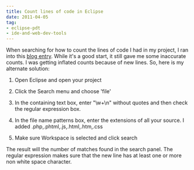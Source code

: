 ```yaml
---
title: Count lines of code in Eclipse
date: 2011-04-05
tag:
- eclipse-pdt
- ide-and-web-dev-tools
---
```

When searching for how to count the lines of code I had in my project, I ran into this [blog entry](http://www.binaryfrost.com/index.php?/archives/207-Easy-way-to-count-Lines-of-Code-in-Eclipse.html).  While it's a good start, it still gave me some inaccurate counts.  I was getting inflated counts because of new lines.  So, here is my alternate solution:

<!--more-->

  1. Open Eclipse and open your project

  2. Click the Search menu and choose 'file'

  3. In the containing text box, enter "\w+\n" without quotes and then check the regular expression box.

  4. In the file name patterns box, enter the extensions of all your source.  I added .php,.phtml,.js,.html,.htm,.css

  5. Make sure Workspace is selected and click search

The result will the number of matches found in the search panel.  The regular expression makes sure that the new line has at least one or more non white space character.
